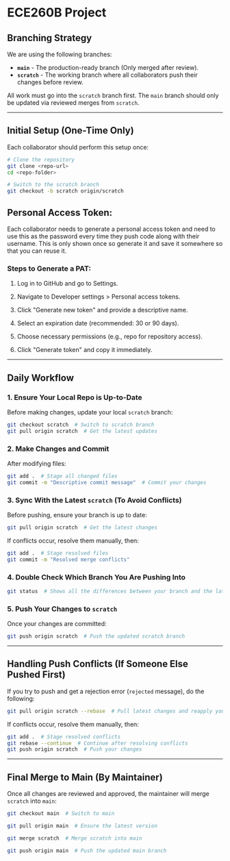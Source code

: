 # ECE260B Project

## **Branching Strategy**
We are using the following branches:
- **`main`** - The production-ready branch (Only merged after review).
- **`scratch`** - The working branch where all collaborators push their changes before review.

All work must go into the `scratch` branch first. The `main` branch should only be updated via reviewed merges from `scratch`.

---

## **Initial Setup (One-Time Only)**
Each collaborator should perform this setup once:
```sh
# Clone the repository
git clone <repo-url>
cd <repo-folder>

# Switch to the scratch branch
git checkout -b scratch origin/scratch
```

## **Personal Access Token:**
Each collaborator needs to generate a personal access token and need to use this as the password every time they push code along with their username. This is only shown once so generate it and save it somewhere so that you can reuse it.

### Steps to Generate a PAT:

1.  Log in to GitHub and go to Settings.

2.  Navigate to Developer settings > Personal access tokens.

3.  Click "Generate new token" and provide a descriptive name.

4.  Select an expiration date (recommended: 30 or 90 days).

5.  Choose necessary permissions (e.g., repo for repository access).

6.  Click "Generate token" and copy it immediately.
---

## **Daily Workflow**

### **1. Ensure Your Local Repo is Up-to-Date**
Before making changes, update your local `scratch` branch:
```sh
git checkout scratch  # Switch to scratch branch
git pull origin scratch  # Get the latest updates
```

### **2. Make Changes and Commit**
After modifying files:
```sh
git add .  # Stage all changed files
git commit -m "Descriptive commit message"  # Commit your changes
```

### **3. Sync With the Latest `scratch` (To Avoid Conflicts)**
Before pushing, ensure your branch is up to date:
```sh
git pull origin scratch  # Get the latest changes
```
If conflicts occur, resolve them manually, then:
```sh
git add .  # Stage resolved files
git commit -m "Resolved merge conflicts"
```

### **4. Double Check Which Branch You Are Pushing Into**
```sh
git status  # Shows all the differences between your branch and the latset one
```

### **5. Push Your Changes to `scratch`**
Once your changes are committed:
```sh
git push origin scratch  # Push the updated scratch branch
```

---

## **Handling Push Conflicts (If Someone Else Pushed First)**
If you try to push and get a rejection error (`rejected` message), do the following:
```sh
git pull origin scratch --rebase  # Pull latest changes and reapply your commits
```
If conflicts occur, resolve them manually, then:
```sh
git add .  # Stage resolved conflicts
git rebase --continue  # Continue after resolving conflicts
git push origin scratch  # Push your changes
```

---

## **Final Merge to Main (By Maintainer)**
Once all changes are reviewed and approved, the maintainer will merge `scratch` into `main`:
```sh
git checkout main  # Switch to main

git pull origin main  # Ensure the latest version

git merge scratch  # Merge scratch into main

git push origin main  # Push the updated main branch
```



